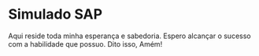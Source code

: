 # Simulado SAP
Aqui reside toda minha esperança e sabedoria.
Espero alcançar o sucesso com a habilidade que possuo.
Dito isso, Amém!
